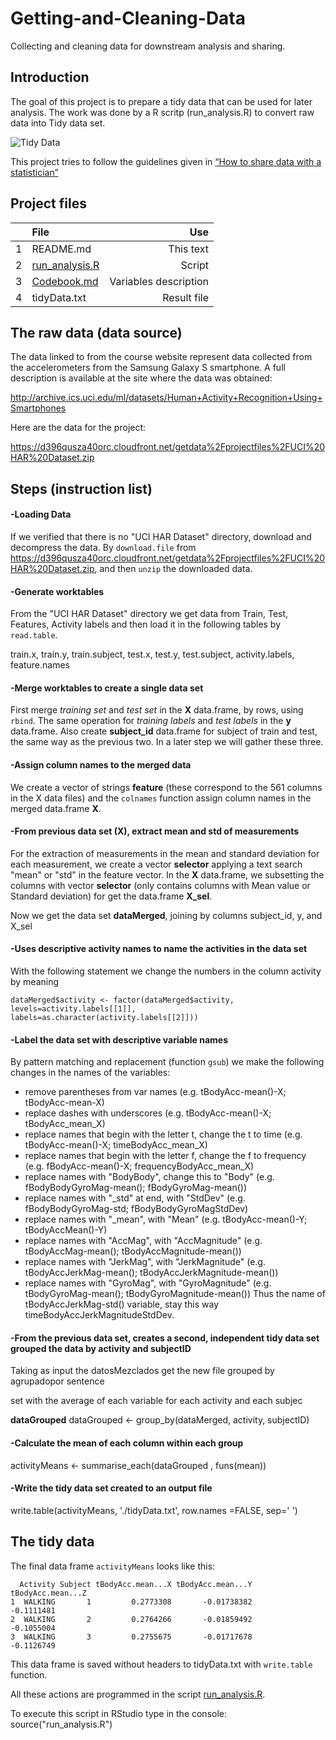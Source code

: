 # Getting-and-Cleaning-Data
Collecting and cleaning data for downstream analysis and sharing.

## Introduction
The goal of this project is to prepare a tidy data that can be used for later analysis. 
The work was done by a R scritp (run_analysis.R) to convert raw data into Tidy data set.

![Tidy Data](https://cloud.githubusercontent.com/assets/6483001/7684670/3141045e-fd88-11e4-9b0c-5a9232842fc3.PNG)

This project tries to follow the guidelines given in  [“How to share data with a statistician”](https://github.com/jtleek/datasharing)

## Project files
|  | File  | Use |
|:-:|:--------       | -----:   |
| 1 | README.md      |This text |
| 2 | [run_analysis.R](https://github.com/gidago/Getting-and-Cleaning-Data/blob/master/run_analysis.R) |Script   |
| 3 | [Codebook.md](https://github.com/gidago/Getting-and-Cleaning-Data/blob/master/Codebook.md) |Variables description |
| 4 | tidyData.txt   |Result file |

## The raw data (data source)
The data linked to from the course website represent data collected from the accelerometers from the Samsung Galaxy S smartphone. A full description is available at the site where the data was obtained:

http://archive.ics.uci.edu/ml/datasets/Human+Activity+Recognition+Using+Smartphones

Here are the data for the project:

https://d396qusza40orc.cloudfront.net/getdata%2Fprojectfiles%2FUCI%20HAR%20Dataset.zip

## Steps (instruction list)

#### -Loading Data
If we verified that there is no "UCI HAR Dataset" directory, download and decompress the data.
By `download.file` from  https://d396qusza40orc.cloudfront.net/getdata%2Fprojectfiles%2FUCI%20HAR%20Dataset.zip, and then `unzip` the downloaded data.

#### -Generate worktables
From the "UCI HAR Dataset" directory we get data from Train, Test, Features, Activity labels and then load it in the following tables by `read.table`.

train.x, train.y, train.subject, test.x, test.y, test.subject, activity.labels, feature.names

#### -Merge worktables to create a single data set

First merge *training set* and *test set* in the **X** data.frame, by rows, using `rbind`.
The same operation for *training labels* and *test labels* in the **y** data.frame.
Also create **subject_id** data.frame for subject of train and test, the same way as the previous two.
In a later step we will gather these three.

#### -Assign column names to the merged data

We create a vector of strings **feature** (these correspond to the 561 columns in the X data files) and the `colnames` function assign column names in the merged data.frame **X**.

#### -From previous data set (X), extract mean and std of measurements

For the extraction of measurements in the mean and standard deviation for each measurement, we create a vector **selector** applying a text search "mean" or "std" in the feature vector.
In the **X** data.frame, we subsetting the columns with vector **selector** (only contains columns with Mean value or Standard deviation) for get the data.frame **X_sel**.

Now we get the data set **dataMerged**, joining by columns subject_id, y, and X_sel

#### -Uses descriptive activity names to name the activities in the data set
With the following statement we change the numbers in the column activity by meaning

 `dataMerged$activity <- factor(dataMerged$activity, levels=activity.labels[[1]],
 labels=as.character(activity.labels[[2]]))`

#### -Label the data set with descriptive variable names
By pattern matching and replacement (function `gsub`) we make the following changes in the names of the variables:
- remove parentheses from var names (e.g. tBodyAcc-mean()-X; tBodyAcc-mean-X)
- replace dashes with underscores (e.g. tBodyAcc-mean()-X; tBodyAcc_mean_X)
- replace names that begin with the letter t, change the t to time (e.g. tBodyAcc-mean()-X; timeBodyAcc_mean_X)
- replace names that begin with the letter f, change the f to frequency (e.g. fBodyAcc-mean()-X; frequencyBodyAcc_mean_X)
- replace names with "BodyBody", change this to "Body" (e.g. fBodyBodyGyroMag-mean();	fBodyGyroMag-mean())
- replace names with "_std" at end, with "StdDev"  (e.g. fBodyBodyGyroMag-std;	fBodyBodyGyroMagStdDev)
- replace names with "_mean", with "Mean"  (e.g. tBodyAcc-mean()-Y; 	tBodyAccMean()-Y)
- replace names with "AccMag", with "AccMagnitude"  (e.g. tBodyAccMag-mean();	tBodyAccMagnitude-mean())
- replace names with "JerkMag", with "JerkMagnitude" (e.g. tBodyAccJerkMag-mean();	tBodyAccJerkMagnitude-mean())
- replace names with "GyroMag", with "GyroMagnitude" (e.g. tBodyGyroMag-mean();	tBodyGyroMagnitude-mean())
Thus the name of tBodyAccJerkMag-std() variable, stay this way timeBodyAccJerkMagnitudeStdDev.

#### -From the previous data set, creates a second, independent tidy data set grouped the data by activity and subjectID
Taking as input the datosMezclados get the new file grouped by agrupadopor sentence

 set with the average of each variable for each activity and each subjec
 
 **dataGrouped**
dataGrouped <- group_by(dataMerged, activity, subjectID)

#### -Calculate the mean of each column within each group

activityMeans <- summarise_each(dataGrouped , funs(mean))

#### -Write the tidy data set created to an output file
write.table(activityMeans, './tidyData.txt', row.names =FALSE, sep=' ') 

## The tidy data 

The final data frame `activityMeans` looks like this:

      Activity Subject tBodyAcc.mean...X tBodyAcc.mean...Y tBodyAcc.mean...Z
    1  WALKING       1         0.2773308       -0.01738382        -0.1111481
    2  WALKING       2         0.2764266       -0.01859492        -0.1055004
    3  WALKING       3         0.2755675       -0.01717678        -0.1126749

This data frame is saved without headers to tidyData.txt with `write.table` function.

All these actions are programmed in the script [run_analysis.R](https://github.com/gidago/Getting-and-Cleaning-Data/blob/master/run_analysis.R).

To execute this script in RStudio type in the console: source("run_analysis.R")
